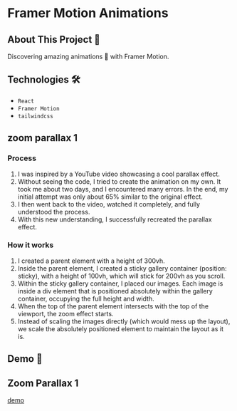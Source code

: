 # Framer Motion Animations

## About This Project 🚀
Discovering amazing animations 🌟 with Framer Motion.

## Technologies 🛠️
- `React`
- `Framer Motion`
- `tailwindcss`

## zoom parallax 1
###  Process
1.  I was inspired by a YouTube video showcasing a cool parallax effect.
2.  Without seeing the code, I tried to create the animation on my own. It took me about two days, and I encountered many errors. In the end, my initial attempt was only about 65% similar to the original effect.
3. I then went back to the video, watched it completely, and fully understood the process.
4. With this new understanding, I successfully recreated the parallax effect.

### How it works
1. I created a parent element with a height of 300vh.
2. Inside the parent element, I created a sticky gallery container  (position: sticky), with a height of 100vh, which will stick for 200vh as you scroll.
3. Within the sticky gallery container, I placed our images. Each image is inside a div element that is positioned absolutely within the gallery container, occupying the full height and width.
4. When the top of the parent element intersects with the top of the viewport, the zoom effect starts.
5. Instead of scaling the images directly (which would mess up the layout), we scale the absolutely positioned element to maintain the layout as it is.


## Demo 📸 

## Zoom Parallax 1
[demo](https://github.com/user-attachments/assets/0b392b37-3835-4719-8701-04b74283c835)

